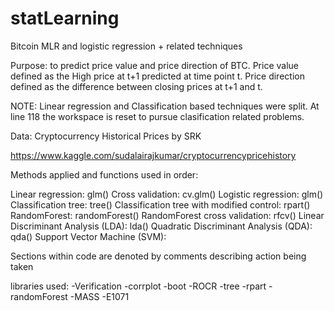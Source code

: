 # statLearning
Bitcoin MLR and logistic regression + related techniques


Purpose: to predict price value and price direction of BTC. Price value defined as the High price at t+1 predicted at time point t. Price direction defined as the difference between closing prices at t+1 and t.

NOTE: Linear regression and Classification based techniques were split. At line 118 the workspace is reset to pursue clasification related problems. 

Data: Cryptocurrency Historical Prices by SRK

https://www.kaggle.com/sudalairajkumar/cryptocurrencypricehistory

Methods applied and functions used in order:

Linear regression: glm()
Cross validation: cv.glm()
Logistic regression: glm()
Classification tree: tree()
Classification tree with modified control: rpart()
RandomForest: randomForest()
RandomForest cross validation: rfcv()
Linear Discriminant Analysis (LDA): lda()
Quadratic Discriminant Analysis (QDA): qda()
Support Vector Machine (SVM):

Sections within code are denoted by comments describing action being taken


libraries used:
-Verification
-corrplot
-boot
-ROCR
-tree
-rpart
-randomForest
-MASS
-E1071
